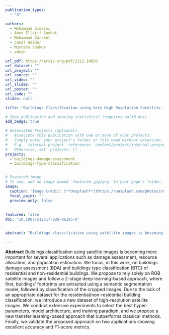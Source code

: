 ```yaml
---
publication_types:
  - "3"

authors:
  - Mohammad Dimassi
  - Abed Ellatif Samhat
  - Mohammad Zaraket
  - Jamal Haidar
  - Mustafa Shukor
  - admin

url_pdf: https://arxiv.org/pdf/2111.14650
url_dataset: ""
url_project: ""
url_source: ""
url_video: ""
url_slides: ""
url_poster: ""
url_code: ""
slides: null

title: "Buildings Classification using Very High Resolution Satellite Imagery"

# Show publication and sharing statistics? (requires valid doi)
add_badge: true

# Associated Projects (optional).
#   Associate this publication with one or more of your projects.
#   Simply enter your project's folder or file name without extension.
#   E.g. `internal-project` references `content/project/internal-project/index.md`.
#   Otherwise, set `projects: []`.
projects:
  - buildings-damage-assessment
  - buildings-type-classification


# Featured image
# To use, add an image named `featured.jpg/png` to your page's folder. 
image:
  caption: 'Image credit: [**Unsplash**](https://unsplash.com/photos/s9CC2SKySJM)'
  focal_point: ""
  preview_only: false
  
  
featured: false
doi: "10.1007/s12517-020-06295-6"


abstract: "Buildings classification using satellite images is becoming more important for several applications such as damage assessment, resource allocation, and population estimation. We focus, in this work, on buildings damage assessment (BDA) and buildings type classification (BTC) of residential and non-residential buildings. We propose to rely solely on RGB satellite images and follow a 2-stage deep learning-based approach, where first, buildings' footprints are extracted using a semantic segmentation model, followed by classification of the cropped images. Due to the lack of an appropriate dataset for the residential/non-residential building classification, we introduce a new dataset of high-resolution satellite images. We conduct extensive experiments to select the best hyper-parameters, model architecture, and training paradigm, and we propose a new transfer learning-based approach that outperforms classical methods. Finally, we validate the proposed approach on two applications showing excellent accuracy and F1-score metrics."

---
```


**Abstract**
Buildings classification using satellite images is becoming more important for several applications such as damage assessment, resource allocation, and population estimation. We focus, in this work, on buildings damage assessment (BDA) and buildings type classification (BTC) of residential and non-residential buildings. We propose to rely solely on RGB satellite images and follow a 2-stage deep learning-based approach, where first, buildings' footprints are extracted using a semantic segmentation model, followed by classification of the cropped images. Due to the lack of an appropriate dataset for the residential/non-residential building classification, we introduce a new dataset of high-resolution satellite images. We conduct extensive experiments to select the best hyper-parameters, model architecture, and training paradigm, and we propose a new transfer learning-based approach that outperforms classical methods. Finally, we validate the proposed approach on two applications showing excellent accuracy and F1-score metrics.

